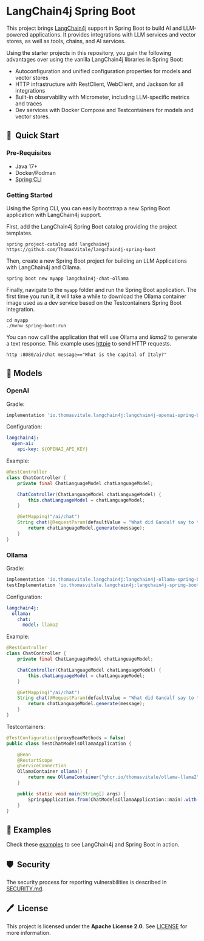 # LangChain4j Spring Boot

This project brings [LangChain4j](https://github.com/langchain4j) support in Spring Boot
to build AI and LLM-powered applications. It provides integrations with LLM services
and vector stores, as well as tools, chains, and AI services.

Using the starter projects in this repository, you gain the following advantages over
using the vanilla LangChain4j libraries in Spring Boot:

* Autoconfiguration and unified configuration properties for models and vector stores
* HTTP infrastructure with RestClient, WebClient, and Jackson for all integrations
* Built-in observability with Micrometer, including LLM-specific metrics and traces
* Dev services with Docker Compose and Testcontainers for models and vector stores.

## 🚀&nbsp; Quick Start

### Pre-Requisites

* Java 17+
* Docker/Podman
* [Spring CLI](https://docs.spring.io/spring-cli/reference/installation.html)

### Getting Started

Using the Spring CLI, you can easily bootstrap a new Spring Boot application with LangChain4j support.

First, add the LangChain4j Spring Boot catalog providing the project templates.

```shell
spring project-catalog add langchain4j https://github.com/ThomasVitale/langchain4j-spring-boot
```

Then, create a new Spring Boot project for building an LLM Applications with LangChain4j and Ollama.

```shell
spring boot new myapp langchain4j-chat-ollama
```

Finally, navigate to the `myapp` folder and run the Spring Boot application. The first time you run it,
it will take a while to download the Ollama container image used as a dev service based on the Testcontainers
Spring Boot integration.

```shell
cd myapp
./mvnw spring-boot:run
```

You can now call the application that will use Ollama and _llama2_ to generate a text response.
This example uses [httpie](https://httpie.io) to send HTTP requests.

```shell
http :8080/ai/chat message=="What is the capital of Italy?"
```

## 🦜 Models

### OpenAI

Gradle:

```groovy
implementation 'io.thomasvitale.langchain4j:langchain4j-openai-spring-boot-starter:0.6.0'
```

Configuration:

```yaml
langchain4j:
  open-ai:
    api-key: ${OPENAI_API_KEY}
```

Example:

```java
@RestController
class ChatController {
    private final ChatLanguageModel chatLanguageModel;

    ChatController(ChatLanguageModel chatLanguageModel) {
        this.chatLanguageModel = chatLanguageModel;
    }

    @GetMapping("/ai/chat")
    String chat(@RequestParam(defaultValue = "What did Gandalf say to the Balrog?") String message) {
        return chatLanguageModel.generate(message);
    }
}
```

### Ollama

Gradle:

```groovy
implementation 'io.thomasvitale.langchain4j:langchain4j-ollama-spring-boot-starter:0.6.0'
testImplementation 'io.thomasvitale.langchain4j:langchain4j-spring-boot-testcontainers:0.6.0'
```

Configuration:

```yaml
langchain4j:
  ollama:
    chat:
      model: llama2
```

Example:

```java
@RestController
class ChatController {
    private final ChatLanguageModel chatLanguageModel;

    ChatController(ChatLanguageModel chatLanguageModel) {
        this.chatLanguageModel = chatLanguageModel;
    }

    @GetMapping("/ai/chat")
    String chat(@RequestParam(defaultValue = "What did Gandalf say to the Balrog?") String message) {
        return chatLanguageModel.generate(message);
    }
}
```

Testcontainers:

```java
@TestConfiguration(proxyBeanMethods = false)
public class TestChatModelsOllamaApplication {

    @Bean
    @RestartScope
    @ServiceConnection
    OllamaContainer ollama() {
        return new OllamaContainer("ghcr.io/thomasvitale/ollama-llama2");
    }

    public static void main(String[] args) {
        SpringApplication.from(ChatModelsOllamaApplication::main).with(TestChatModelsOllamaApplication.class).run(args);
    }
}
```

## 🌟 Examples

Check these [examples](https://github.com/ThomasVitale/llm-apps-java-langchain4j) to see LangChain4j and Spring Boot in action.

## 🛡️&nbsp; Security

The security process for reporting vulnerabilities is described in [SECURITY.md](SECURITY.md).

## 🖊️&nbsp; License

This project is licensed under the **Apache License 2.0**. See [LICENSE](LICENSE) for more information.
